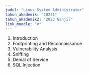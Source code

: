 ```yaml
---
judul: "Linux System Administrator"
tahun_akademik: "20231"
tahun_akademik2: "2023 Ganjil"
link_moodle: "#"
---
```


1. Introduction
2. Footprinting and Reconnaissance
3. Vulnerability Analysis
4. Sniffing
5. Denial of Service
6. SQL Injection